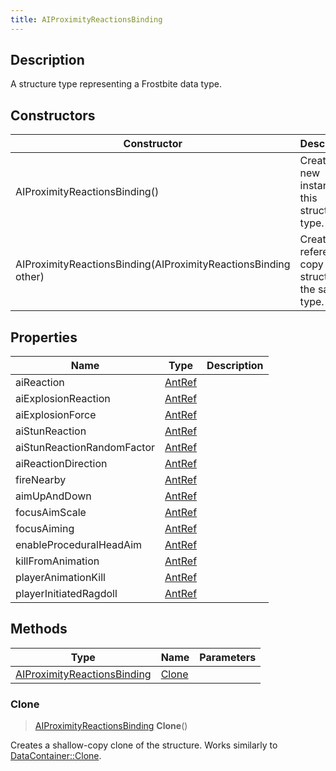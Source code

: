 ```yaml
---
title: AIProximityReactionsBinding
---
```

## Description

A structure type representing a Frostbite data type.

## Constructors

| Constructor                                                    | Description                                              |
| -------------------------------------------------------------- | -------------------------------------------------------- |
| AIProximityReactionsBinding()                                  | Create a new instance of this structure type.            |
| AIProximityReactionsBinding(AIProximityReactionsBinding other) | Create a reference copy of a structure of the same type. |

## Properties

| Name                       | Type             | Description |
| -------------------------- | ---------------- | ----------- |
| aiReaction                 | [AntRef](AntRef) |             |
| aiExplosionReaction        | [AntRef](AntRef) |             |
| aiExplosionForce           | [AntRef](AntRef) |             |
| aiStunReaction             | [AntRef](AntRef) |             |
| aiStunReactionRandomFactor | [AntRef](AntRef) |             |
| aiReactionDirection        | [AntRef](AntRef) |             |
| fireNearby                 | [AntRef](AntRef) |             |
| aimUpAndDown               | [AntRef](AntRef) |             |
| focusAimScale              | [AntRef](AntRef) |             |
| focusAiming                | [AntRef](AntRef) |             |
| enableProceduralHeadAim    | [AntRef](AntRef) |             |
| killFromAnimation          | [AntRef](AntRef) |             |
| playerAnimationKill        | [AntRef](AntRef) |             |
| playerInitiatedRagdoll     | [AntRef](AntRef) |             |

## Methods

| Type                                                       | Name            | Parameters |
| ---------------------------------------------------------- | --------------- | ---------- |
| [AIProximityReactionsBinding](AIProximityReactionsBinding) | [Clone](#clone) |            |

### Clone

> [AIProximityReactionsBinding](AIProximityReactionsBinding) **Clone**()

Creates a shallow-copy clone of the structure. Works similarly to [DataContainer::Clone](/vext/ref/shared/class/datacontainer#clone).
